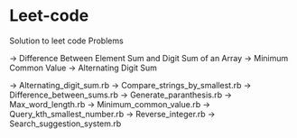 # Leet-code
Solution to leet code Problems
  
  -> Difference Between Element Sum and Digit Sum of an Array
  -> Minimum Common Value
  -> Alternating Digit Sum

  -> Alternating_digit_sum.rb
  -> Compare_strings_by_smallest.rb
  -> Difference_between_sums.rb
  -> Generate_paranthesis.rb
  -> Max_word_length.rb
  -> Minimum_common_value.rb
  -> Query_kth_smallest_number.rb
  -> Reverse_integer.rb
  -> Search_suggestion_system.rb
